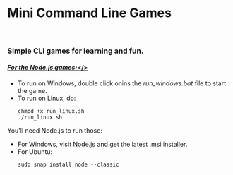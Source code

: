 # Mini Command Line Games
</br>

### **Simple CLI games for learning and fun.**

#### <ins>_For the Node.js games:_</>
- To run on Windows, double click onins the _run_windows.bat_ file to start the game.
- To run on Linux, do:
  ```
  chmod +x run_linux.sh
  ./run_linux.sh
  ```

You'll need Node.js to run those:
- For Windows, visit [Node.js](https://nodejs.org/en/download) and get the latest .msi installer.
- For Ubuntu:
  ```
  sudo snap install node --classic
  ```
